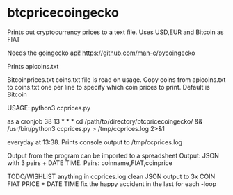 # btcpricecoingecko
Prints out cryptocurrency prices to a text file. Uses USD,EUR and Bitcoin as FIAT


Needs the goingecko api!
https://github.com/man-c/pycoingecko

Prints apicoins.txt

Bitcoinprices.txt
coins.txt file is read on usage. Copy coins from apicoins.txt to coins.txt one per line to specify which coin prices to print. Default is Bitcoin


USAGE:
python3 ccprices.py

as a cronjob
38 13 * * * cd /path/to/directory/btcpricecoingecko/ && /usr/bin/python3 ccprices.py > /tmp/ccprices.log 2>&1

everyday at 13:38. Prints console output to /tmp/ccprices.log

Output from the program can be imported to a spreadsheet
Output: JSON with 3 pairs + DATE TIME. Pairs: coinname,FIAT,coinprice

TODO/WISHLIST
anything in ccprices.log
clean JSON output to 3x COIN FIAT PRICE + DATE TIME 
fix the happy accident in the last for each -loop
